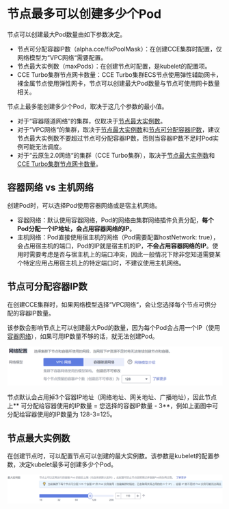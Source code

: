 # 节点最多可以创建多少个Pod<a name="cce_10_0348"></a>

节点可以创建最大Pod数量由如下参数决定。

-   节点可分配容器IP数（alpha.cce/fixPoolMask）：在创建CCE集群时配置，仅网络模型为“VPC网络“需要配置。
-   节点最大实例数（maxPods）：在创建节点时配置，是kubelet的配置项。
-   <a name="li5286959123611"></a>CCE Turbo集群节点网卡数量：CCE Turbo集群ECS节点使用弹性辅助网卡，裸金属节点使用弹性网卡，节点可以创建最大Pod数量与节点可使用网卡数量相关。

节点上最多能创建多少个Pod，取决于这几个参数的最小值。

-   对于“容器隧道网络“的集群，仅取决于[节点最大实例数](#section16296174054019)。
-   对于“VPC网络“的集群，取决于[节点最大实例数](#section16296174054019)和[节点可分配容器IP数](#section10770192193714)，建议节点最大实例数不要超过节点可分配容器IP数，否则当容器IP数不足时Pod实例可能无法调度。
-   对于“云原生2.0网络“的集群（CCE Turbo集群），取决于[节点最大实例数](#section16296174054019)和[CCE Turbo集群节点网卡数量](#li5286959123611)。

## 容器网络 vs 主机网络<a name="section12428143711548"></a>

创建Pod时，可以选择Pod使用容器网络或是宿主机网络。

-   <a name="li13739132619599"></a>容器网络：默认使用容器网络，Pod的网络由集群网络插件负责分配，**每个Pod分配一个IP地址，会占用容器网络的IP**。
-   主机网络：Pod直接使用宿主机的网络（Pod需要配置hostNetwork: true），会占用宿主机的端口，Pod的IP就是宿主机的IP，**不会占用容器网络的IP**。使用时需要考虑是否与宿主机上的端口冲突，因此一般情况下除非您知道需要某个特定应用占用宿主机上的特定端口时，不建议使用主机网络。

## 节点可分配容器IP数<a name="section10770192193714"></a>

在创建CCE集群时，如果网络模型选择“VPC网络“，会让您选择每个节点可供分配的容器IP数量。

该参数会影响节点上可以创建最大Pod的数量，因为每个Pod会占用一个IP（使用[容器网络](#li13739132619599)），如果可用IP数量不够的话，就无法创建Pod。

![](figures/zh-cn_image_0000001252762255.png)

节点默认会占用掉3个容器IP地址（网络地址、网关地址、广播地址），因此节点上** 可分配给容器使用的IP数量 = 您选择的容器IP数量 - 3**，例如上面图中可分配给容器使用的IP数量为 128-3=125。

## 节点最大实例数<a name="section16296174054019"></a>

在创建节点时，可以配置节点可以创建的最大实例数。该参数是kubelet的配置参数，决定kubelet最多可创建多少个Pod。

![](figures/zh-cn_image_0000001252522583.png)

